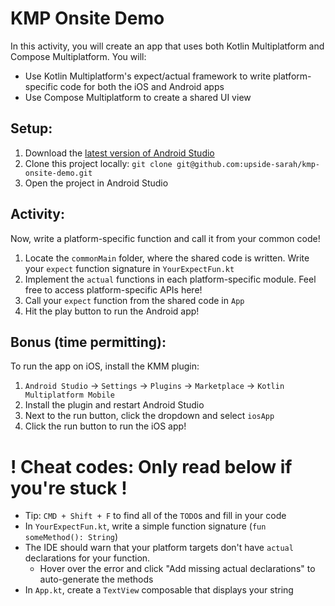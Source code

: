# KMP Onsite Demo
In this activity, you will create an app that uses both Kotlin Multiplatform and Compose Multiplatform. You will:
* Use Kotlin Multiplatform's expect/actual framework to write platform-specific code for both the iOS and Android apps
* Use Compose Multiplatform to create a shared UI view


## Setup:
1.  Download the [latest version of Android Studio](https://developer.android.com/studio?gad_source=1&gclid=Cj0KCQjw_-GxBhC1ARIsADGgDjsUCtp_3alj-xGYQR4-upl9qy0uo4SFEg3fFH3mlvFRQTx_YtaMx1QaAmPuEALw_wcB&gclsrc=aw.ds)
2.  Clone this project locally:
    `git clone git@github.com:upside-sarah/kmp-onsite-demo.git`
3. Open the project in Android Studio

## Activity:
Now, write a platform-specific function and call it from your common code!

1. Locate the `commonMain` folder, where the shared code is written. Write your `expect` function signature in `YourExpectFun.kt`
2. Implement the `actual` functions in each platform-specific module. Feel free to access platform-specific APIs here!
3. Call your `expect` function from the shared code in `App`
4. Hit the play button to run the Android app!

## Bonus (time permitting):
To run the app on iOS, install the KMM plugin:
1. `Android Studio` -> `Settings` -> `Plugins` -> `Marketplace` -> `Kotlin Multiplatform Mobile`
2. Install the plugin and restart Android Studio
3. Next to the run button, click the dropdown and select `iosApp`
4. Click the run button to run the iOS app!


# ! Cheat codes: Only read below if you're stuck !
* Tip: `CMD + Shift + F` to find all of the `TODO`s and fill in your code
* In `YourExpectFun.kt`, write a simple function signature (`fun someMethod(): String`)
* The IDE should warn that your platform targets don't have `actual` declarations for your function.
  * Hover over the error and click "Add missing actual declarations" to auto-generate the methods
* In `App.kt`, create a `TextView` composable that displays your string